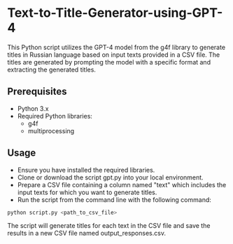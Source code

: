 # Text-to-Title-Generator-using-GPT-4
This Python script utilizes the GPT-4 model from the g4f library to generate titles in Russian language based on input texts provided in a CSV file.
The titles are generated by prompting the model with a specific format and extracting the generated titles.

## Prerequisites
- Python 3.x
- Required Python libraries:
  - g4f
  - multiprocessing
## Usage
- Ensure you have installed the required libraries. 
- Clone or download the script gpt.py into your local environment.
- Prepare a CSV file containing a column named "text" which includes the input texts for which you want to generate titles.
- Run the script from the command line with the following command:
```bash
python script.py <path_to_csv_file>
```

The script will generate titles for each text in the CSV file and save the results in a new CSV file named output_responses.csv.

